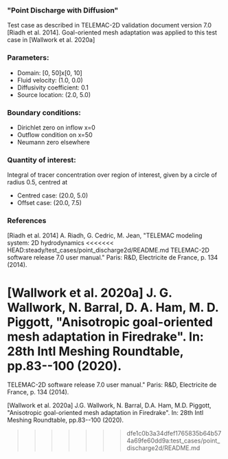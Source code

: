 ### "Point Discharge with Diffusion"

Test case as described in TELEMAC-2D validation document version 7.0 [Riadh et al. 2014].
Goal-oriented mesh adaptation was applied to this test case in [Wallwork et al. 2020a]


### Parameters:
  * Domain: [0, 50]x[0, 10]
  * Fluid velocity: (1.0, 0.0)
  * Diffusivity coefficient: 0.1
  * Source location: (2.0, 5.0)

### Boundary conditions:
  * Dirichlet zero on inflow x=0
  * Outflow condition on x=50
  * Neumann zero elsewhere

### Quantity of interest:
Integral of tracer concentration over region of interest, given by a circle of radius 0.5, centred at
  * Centred case: (20.0, 5.0)
  * Offset case: (20.0, 7.5)

### References

[Riadh et al. 2014] A. Riadh, G. Cedric, M. Jean, "TELEMAC modeling system: 2D hydrodynamics
<<<<<<< HEAD:steady/test_cases/point_discharge2d/README.md
    TELEMAC-2D software release 7.0 user manual." Paris:  R&D, Electricite de France, p. 134 (2014).

[Wallwork et al. 2020a] J. G. Wallwork, N. Barral, D. A. Ham, M. D. Piggott, "Anisotropic
    goal-oriented mesh adaptation in Firedrake". In: 28th Intl Meshing Roundtable, pp.83--100 (2020).
=======
TELEMAC-2D software release 7.0 user manual." Paris:  R&D, Electricite de France, p. 134 (2014).

[Wallwork et al. 2020a] J.G. Wallwork, N. Barral, D.A. Ham, M.D. Piggott, "Anisotropic goal-oriented
mesh adaptation in Firedrake". In: 28th Intl Meshing Roundtable, pp.83--100 (2020).
>>>>>>> dfe1c0b3a34dfef1765835b64b574a69fe60dd9a:test_cases/point_discharge2d/README.md
